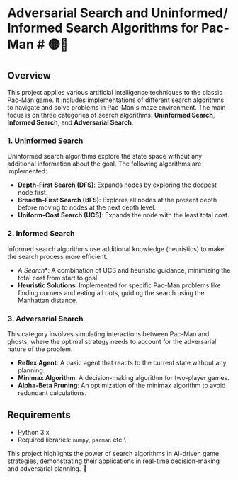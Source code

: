 # Adversarial Search and Uninformed/ Informed Search Algorithms for Pac-Man # 🟡👾

## Overview
This project applies various artificial intelligence techniques to the classic Pac-Man game. It includes implementations of different search algorithms to navigate and solve problems in Pac-Man's maze environment. The main focus is on three categories of search algorithms: **Uninformed Search**, **Informed Search**, and **Adversarial Search**.

### 1. Uninformed Search
Uninformed search algorithms explore the state space without any additional information about the goal. The following algorithms are implemented:
- **Depth-First Search (DFS)**: Expands nodes by exploring the deepest node first.
- **Breadth-First Search (BFS)**: Explores all nodes at the present depth before moving to nodes at the next depth level.
- **Uniform-Cost Search (UCS)**: Expands the node with the least total cost.

### 2. Informed Search
Informed search algorithms use additional knowledge (heuristics) to make the search process more efficient.
- **A* Search**: A combination of UCS and heuristic guidance, minimizing the total cost from start to goal.
- **Heuristic Solutions**: Implemented for specific Pac-Man problems like finding corners and eating all dots, guiding the search using the Manhattan distance.

### 3. Adversarial Search
This category involves simulating interactions between Pac-Man and ghosts, where the optimal strategy needs to account for the adversarial nature of the problem.
- **Reflex Agent**: A basic agent that reacts to the current state without any planning.
- **Minimax Algorithm**: A decision-making algorithm for two-player games.
- **Alpha-Beta Pruning**: An optimization of the minimax algorithm to avoid redundant calculations.

## Requirements
- Python 3.x
- Required libraries: `numpy`, `pacman` etc.\
  

This project highlights the power of search algorithms in AI-driven game strategies, demonstrating their applications in real-time decision-making and adversarial planning. 🚀
